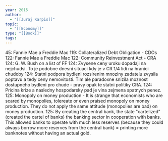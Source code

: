 ```yaml
---
year: 2015
author:
  - "[[Juraj Karpis]]"
topic:
  - "[[Economy]]"
type: "[[Book]]"
tags:
---
```

45: Fannie Mae a Freddie Mac
119: Collateralized Debt Obligation - CDOs
122: Fannie Mae a Freddie Mac
122: Community Reinvestment Act - CRA
124: G. W. Bush on a list of FF
124: Zvysene ceny uroku dopadaji na nejchudsi. To je podobne dnesni situaci kdy je v CR 1/4 lidi na hranici chudoby
124: Statni podpora bydleni rozsirenim mnoziny zadatelu zvysila poptavu a tedy ceny nemovitosti. Tim ale paradoxne snizila moznost dostupneho bydleni pro chude - pravy opak te statni politiky CRA.
124: Pricina krize a nasledny hospodarsky pad je vina zejmena spatnych penez.
125: Monopoly on money production - It is strange that economists who are scared by monopolies, tolereate or even praised monopoly on money production. They do not apply the same attitude (monopolies are bad) on money production.
125: By creating the central bank, the state "cartelized" (created the cartel of banks) the banking sector in cooperation with banks. This allowed banks to operate with much less reserves (because they could always borrow more reserves from the central bank) = printing more banknotes without having an actual gold.

